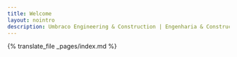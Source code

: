```yaml
---
title: Welcome
layout: nointro
description: Umbraco Engineering & Construction | Engenharia & Construção | Construção chave na mão
---
```


{% translate_file _pages/index.md %}